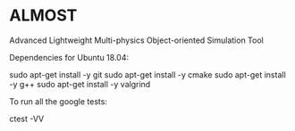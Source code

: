 # ALMOST
Advanced Lightweight Multi-physics Object-oriented Simulation Tool

Dependencies for Ubuntu 18.04:

sudo apt-get install -y git
sudo apt-get install -y cmake
sudo apt-get install -y g++
sudo apt-get install -y valgrind

To run all the google tests:

ctest -VV 
